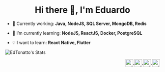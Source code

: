 
<h1 align="center">Hi there 👋, I'm Eduardo</h1>   

- 🚀 Currently working: **Java, NodeJS, SQL Server, MongoDB, Redis**  

- 🌱 I’m currently learning: **NodeJS, ReactJS, Docker, PostgreSQL**  
  
- 💡 I want to learn: **React Native, Flutter**  

![EdTonatto's Stats](https://github-readme-stats.vercel.app/api?username=EdTonatto&theme=dark&show_icons=true&hide_border=false&count_private=true)

<div align="right">
  <a href="https://instagram.com/eduardo_tonatto" target="blank"><img align="center" src="https://img.shields.io/badge/Instagram-E4405F?style=for-the-badge&logo=instagram&logoColor=white" alt="eduardo_tonatto" height="25"/>
  <a href="https://twitter.com/eduardo_tonatto" target="blank"><img align="center" src="https://img.shields.io/badge/Twitter-1DA1F2?style=for-the-badge&logo=twitter&logoColor=white" alt="eduardo_tonatto" height="25"/>
  <a href="https://linkedin.com/in/eduardo-tonatto-9a327b171" target="blank"><img align="center" src="https://img.shields.io/badge/LinkedIn-0077B5?style=for-the-badge&logo=linkedin&logoColor=white" alt="eduardo-tonatto-9a327b171" height="25"/> 
  <a href="https://steamcommunity.com/id/edtonatto/" target="blank"><img align="center" src="https://img.shields.io/badge/Steam-000000?style=for-the-badge&logo=steam&logoColor=white" alt="edtonatto" height="25"/>
</div>
